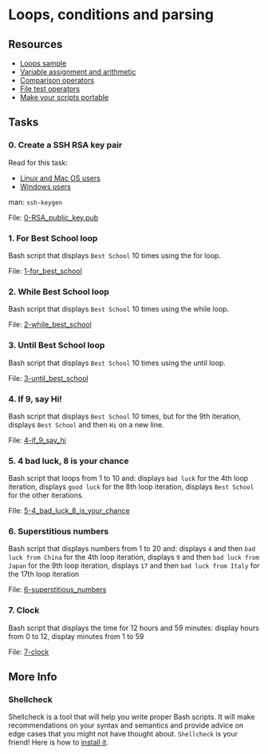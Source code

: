 # Loops, conditions and parsing
## Resources
* [Loops sample](https://tldp.org/LDP/Bash-Beginners-Guide/html/sect_09_01.html)
* [Variable assignment and arithmetic](https://tldp.org/LDP/abs/html/ops.html)
* [Comparison operators](https://tldp.org/LDP/abs/html/comparison-ops.html)
* [File test operators](https://tldp.org/LDP/abs/html/fto.html)
* [Make your scripts portable](https://www.cyberciti.biz/tips/finding-bash-perl-python-portably-using-env.html)
## Tasks
### 0. Create a SSH RSA key pair
Read for this task:
* [Linux and Mac OS users](https://askubuntu.com/questions/61557/how-do-i-set-up-ssh-authentication-keys)
* [Windows users](https://docs.rackspace.com/support/how-to/generating-rsa-keys-with-ssh-puttygen/)

man: `ssh-keygen`

File: [0-RSA_public_key.pub](./0-RSA_public_key.pub)

### 1. For Best School loop
Bash script that displays `Best School` 10 times using the for loop.

File: [1-for_best_school](./1-for_best_school)

### 2. While Best School loop
Bash script that displays `Best School` 10 times using the while loop.

File: [2-while_best_school](./2-while_best_school)

### 3. Until Best School loop
Bash script that displays `Best School` 10 times using the until loop.

File: [3-until_best_school](./3-until_best_school)

### 4. If 9, say Hi!
 Bash script that displays `Best School` 10 times, but for the 9th iteration, displays `Best School` and then `Hi` on a new line.

File: [4-if_9_say_hi](./4-if_9_say_hi)

### 5. 4 bad luck, 8 is your chance
Bash script that loops from 1 to 10 and: displays `bad luck` for the 4th loop iteration, displays `good luck` for the 8th loop iteration, displays `Best School` for the other iterations.

FIle: [5-4_bad_luck_8_is_your_chance](./5-4_bad_luck_8_is_your_chance)

### 6. Superstitious numbers
Bash script that displays numbers from 1 to 20 and: displays `4` and then `bad luck from China` for the 4th loop iteration, displays `9` and then `bad luck from Japan` for the 9th loop iteration, displays `17` and then `bad luck from Italy` for the 17th loop iteration

File: [6-superstitious_numbers](./6-superstitious_numbers)

### 7. Clock
Bash script that displays the time for 12 hours and 59 minutes: display hours from 0 to 12, display minutes from 1 to 59

File: [7-clock](./7-clock)

## More Info
### Shellcheck
Shellcheck is a tool that will help you write proper Bash scripts. It will make recommendations on your syntax and semantics and provide advice on edge cases that you might not have thought about. `Shellcheck` is your friend! Here is how to [install it](https://github.com/koalaman/shellcheck#installing).
